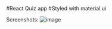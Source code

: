 #React Quiz app 
#Styled with material ui

Screenshots:
![image](https://github.com/shibinsp45/React-Quiz/assets/63835182/aedc7f6b-519e-45df-9daa-70851a51d10f)
